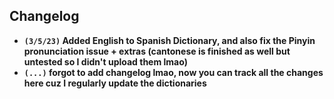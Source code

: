 Changelog
---
- **`(3/5/23)` Added English to Spanish Dictionary, and also fix the Pinyin pronunciation issue + extras (cantonese is finished as well but untested so I didn't upload them lmao)**
- **`(...)` forgot to add changelog lmao, now you can track all the changes here cuz I regularly update the dictionaries**
